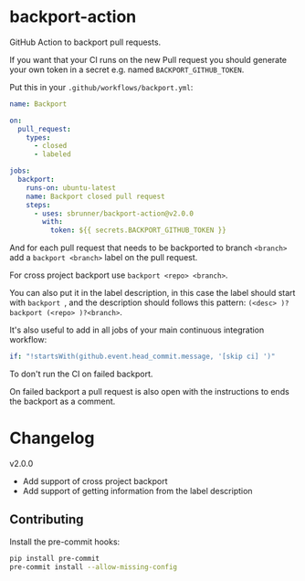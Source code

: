 # backport-action

GitHub Action to backport pull requests.

If you want that your CI runs on the new Pull request you should generate your own token in a secret
e.g. named `BACKPORT_GITHUB_TOKEN`.

Put this in your `.github/workflows/backport.yml`:

```yaml
name: Backport

on:
  pull_request:
    types:
      - closed
      - labeled

jobs:
  backport:
    runs-on: ubuntu-latest
    name: Backport closed pull request
    steps:
      - uses: sbrunner/backport-action@v2.0.0
        with:
          token: ${{ secrets.BACKPORT_GITHUB_TOKEN }}
```

And for each pull request that needs to be backported to branch `<branch>` add a `backport <branch>` label
on the pull request.

For cross project backport use `backport <repo> <branch>`.

You can also put it in the label description, in this case the label should start with `backport `,
and the description should follows this pattern: `(<desc> )?backport (<repo> )?<branch>`.

It's also useful to add in all jobs of your main continuous integration workflow:

```yaml
if: "!startsWith(github.event.head_commit.message, '[skip ci] ')"
```

To don't run the CI on failed backport.

On failed backport a pull request is also open with the instructions to ends the backport as a comment.

# Changelog

v2.0.0

- Add support of cross project backport
- Add support of getting information from the label description

## Contributing

Install the pre-commit hooks:

```bash
pip install pre-commit
pre-commit install --allow-missing-config
```
